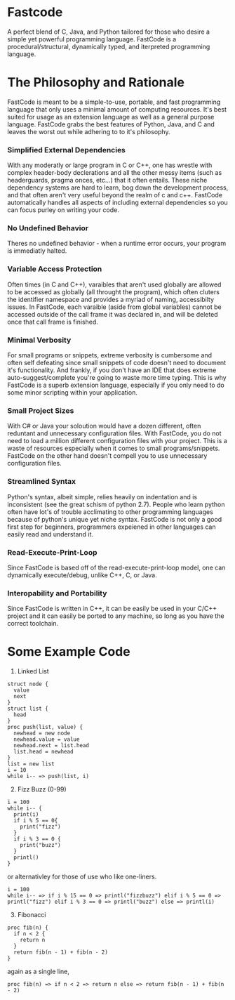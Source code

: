 # Fastcode
A perfect blend of C, Java, and Python tailored for those who desire a simple yet powerful programming language. FastCode is a procedural/structural, dynamically typed, and iterpreted programming language.

# The Philosophy and Rationale
FastCode is meant to be a simple-to-use, portable, and fast programming language that only uses a minimal amount of computing resources. It's best suited for usage as an extension language as well as a general purpose language. FastCode grabs the best features of Python, Java, and C and leaves the worst out while adhering to to it's philosophy.
### Simplified External Dependencies
With any moderatly or large program in C or C++, one has wrestle with complex header-body declerations and all the other messy items (such as headerguards, pragma onces, etc...) that it often entails. These niche dependency systems are hard to learn, bog down the development process, and that often aren't very useful beyond the realm of c and c++.  FastCode automatically handles all aspects of including external dependencies so you can focus purley on writing your code. 
### No Undefined Behavior
Theres no undefined behavior - when a runtime error occurs, your program is immediatly halted.
### Variable Access Protection
Often times (in C and C++), varaibles that aren't used globally are allowed to be accessed as globally (all throught the program), which often cluters the identifier namespace and provides a myriad of naming, accessibilty issues. In FastCode, each varaible (aside from global variables) cannot be accessed outside of the call frame it was declared in, and will be deleted once that call frame is finished. 
### Minimal Verbosity
For small programs or snippets, extreme verbosity is cumbersome and often self defeating since small snippets of code doesn't need to document it's functionality. And frankly, if you don't have an IDE that does extreme auto-suggest/complete you're going to waste more time typing. This is why FastCode is a superb extension language, especially if you only need to do some minor scripting within your application.
### Small Project Sizes
With C# or Java your soloution would have a dozen different, often reduntant and unnecessary configuration files. With FastCode, you do not need to load a million different configuration files with your project. This is a waste of resources especially when it comes to small programs/snippets. FastCode on the other hand doesn't compell you to use unnecessary configuration files.
### Streamlined Syntax
Python's syntax, albeit simple, relies heavily on indentation and is inconsistent (see the great schism of python 2.7). People who learn python often have lot's of trouble acclimating to other programming languages because of python's unique yet niche syntax. FastCode is not only a good first step for beginners, programmers expeiened in other languages can easily read and understand it. 
### Read-Execute-Print-Loop
Since FastCode is based off of the read-execute-print-loop model, one can dynamically execute/debug, unlike C++, C, or Java. 
### Interopability and Portability
Since FastCode is written in C++, it can be easily be used in your C/C++ project and it can easily be ported to any machine, so long as you have the correct toolchain. 

# Some Example Code

1. Linked List
```
struct node {
  value
  next
}
struct list {
  head
}
proc push(list, value) {
  newhead = new node
  newhead.value = value
  newhead.next = list.head
  list.head = newhead
}
list = new list
i = 10
while i-- => push(list, i)
```

2. Fizz Buzz (0-99)
```
i = 100
while i-- {
  print(i)
  if i % 5 == 0{
    print("fizz")
  }
  if i % 3 == 0 {
    print("buzz")
  }
  printl()
}
```
or alternativley for those of use who like one-liners.
```
i = 100
while i-- => if i % 15 == 0 => printl("fizzbuzz") elif i % 5 == 0 => printl("fizz") elif i % 3 == 0 => printl("buzz") else => printl(i)
```
3. Fibonacci
```
proc fib(n) {
  if n < 2 {
    return n
  }
  return fib(n - 1) + fib(n - 2)
}
```
again as a single line,
```
proc fib(n) => if n < 2 => return n else => return fib(n - 1) + fib(n - 2)
```
